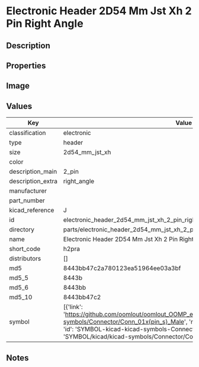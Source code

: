 # Electronic Header 2D54 Mm Jst Xh 2 Pin Right Angle

## Description

## Properties


## Image


## Values

| Key | Value |
| --- | --- |
| classification | electronic |
| type | header |
| size | 2d54_mm_jst_xh |
| color |  |
| description_main | 2_pin |
| description_extra | right_angle |
| manufacturer |  |
| part_number |  |
| kicad_reference | J |
| id | electronic_header_2d54_mm_jst_xh_2_pin_right_angle |
| directory | parts/electronic_header_2d54_mm_jst_xh_2_pin_right_angle |
| name | Electronic Header 2D54 Mm Jst Xh 2 Pin Right Angle |
| short_code | h2pra |
| distributors | [] |
| md5 | 8443bb47c2a780123ea51964ee03a3bf |
| md5_5 | 8443b |
| md5_6 | 8443bb |
| md5_10 | 8443bb47c2 |
| symbol | [{'link': 'https://github.com/oomlout/oomlout_OOMP_eda_V2/tree/main/SYMBOL/kicad/kicad-symbols/Connector/Conn_01x{pin_s}_Male', 'name': 'Connector : Conn_01x02_Male', 'id': 'SYMBOL-kicad-kicad-symbols-Connector-Conn_01x02_Male', 'directory': 'SYMBOL/kicad/kicad-symbols/Connector/Conn_01x02_Male/'}] |

## Notes

